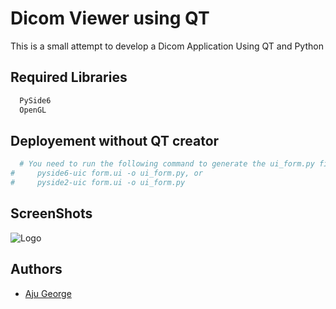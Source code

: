 
# Dicom Viewer using QT

This is a small attempt to develop a Dicom Application Using QT and Python


## Required Libraries



```bash
  PySide6
  OpenGL
```


## Deployement without QT creator 



```bash
  # You need to run the following command to generate the ui_form.py file
#     pyside6-uic form.ui -o ui_form.py, or
#     pyside2-uic form.ui -o ui_form.py
```


## ScreenShots
![Logo](https://github.com/ajugeorge93/Dicomvieweqt/blob/main/Images/upadate.gif)



## Authors

- [Aju George](https://github.com/ajugeorge93)

